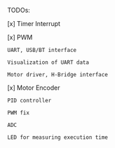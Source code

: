 TODOs:

[x] Timer Interrupt

[x] PWM

    UART, USB/BT interface
    
    Visualization of UART data

    Motor driver, H-Bridge interface

[x] Motor Encoder 

    PID controller
    
    PWM fix
    
    ADC
    
    LED for measuring execution time

